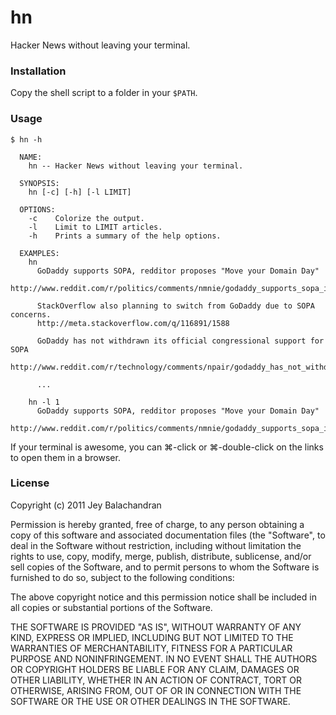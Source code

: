 # hn
Hacker News without leaving your terminal.

### Installation
Copy the shell script to a folder in your `$PATH`.

### Usage
```
$ hn -h

  NAME:
    hn -- Hacker News without leaving your terminal.

  SYNOPSIS:
    hn [-c] [-h] [-l LIMIT]

  OPTIONS:
    -c    Colorize the output.
    -l    Limit to LIMIT articles.
    -h    Prints a summary of the help options.

  EXAMPLES:
    hn
      GoDaddy supports SOPA, redditor proposes "Move your Domain Day"
      http://www.reddit.com/r/politics/comments/nmnie/godaddy_supports_sopa_im_transferring_51_domains/

      StackOverflow also planning to switch from GoDaddy due to SOPA concerns.
      http://meta.stackoverflow.com/q/116891/1588

      GoDaddy has not withdrawn its official congressional support for SOPA
      http://www.reddit.com/r/technology/comments/npair/godaddy_has_not_withdrawn_its_official/

      ...

    hn -l 1
      GoDaddy supports SOPA, redditor proposes "Move your Domain Day"
      http://www.reddit.com/r/politics/comments/nmnie/godaddy_supports_sopa_im_transferring_51_domains/
```

If your terminal is awesome, you can ⌘-click or ⌘-double-click on the links to open them in a browser.

### License
Copyright (c) 2011 Jey Balachandran

Permission is hereby granted, free of charge, to any person obtaining a copy of this software and associated documentation files (the "Software", to deal in the Software without restriction, including without limitation the rights to use, copy, modify, merge, publish, distribute, sublicense, and/or sell copies of the Software, and to permit persons to whom the Software is furnished to do so, subject to the following conditions:

The above copyright notice and this permission notice shall be included in all copies or substantial portions of the Software.

THE SOFTWARE IS PROVIDED "AS IS", WITHOUT WARRANTY OF ANY KIND, EXPRESS OR IMPLIED, INCLUDING BUT NOT LIMITED TO THE WARRANTIES OF MERCHANTABILITY, FITNESS FOR A PARTICULAR PURPOSE AND NONINFRINGEMENT. IN NO EVENT SHALL THE AUTHORS OR COPYRIGHT HOLDERS BE LIABLE FOR ANY CLAIM, DAMAGES OR OTHER LIABILITY, WHETHER IN AN ACTION OF CONTRACT, TORT OR OTHERWISE, ARISING FROM, OUT OF OR IN CONNECTION WITH THE SOFTWARE OR THE USE OR OTHER DEALINGS IN THE SOFTWARE.
